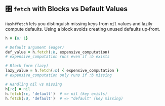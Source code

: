 ## 🎛️ `fetch` with Blocks vs Default Values

`Hash#fetch` lets you distinguish missing keys from `nil` values and lazily compute defaults. Using a block avoids creating unused defaults up‐front.

```ruby
h = {a: 1}

# Default argument (eager)
def_value = h.fetch(:b, expensive_computation)
# expensive_computation runs even if :b exists

# Block form (lazy)
lazy_value = h.fetch(:b) { expensive_computation }
# expensive_computation only runs if :b missing

# Handling nil vs missing
h[:c] = nil
h.fetch(:c, 'default')  # => nil (key exists)
h.fetch(:d, 'default')  # => "default" (key missing)
```